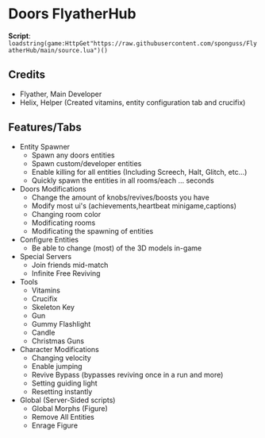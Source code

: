 # Doors FlyatherHub
**Script**: `loadstring(game:HttpGet"https://raw.githubusercontent.com/sponguss/FlyatherHub/main/source.lua")()`
## Credits
* Flyather, Main Developer
* Helix, Helper (Created vitamins, entity configuration tab and crucifix)
## Features/Tabs
* Entity Spawner
    - Spawn any doors entities
    * Spawn custom/developer entities
    * Enable killing for all entities (Including Screech, Halt, Glitch, etc...)
    * Quickly spawn the entities in all rooms/each ... seconds
* Doors Modifications
    * Change the amount of knobs/revives/boosts you have
    * Modify most ui's (achievements,heartbeat minigame,captions)
    * Changing room color
    * Modificating rooms
    * Modificating the spawning of entities
* Configure Entities
    * Be able to change (most) of the 3D models in-game
* Special Servers
    * Join friends mid-match
    * Infinite Free Reviving
* Tools
    * Vitamins
    * Crucifix
    * Skeleton Key
    * Gun
    * Gummy Flashlight
    * Candle
    * Christmas Guns 
* Character Modifications
    * Changing velocity
    * Enable jumping
    * Revive Bypass (bypasses reviving once in a run and more)
    * Setting guiding light
    * Resetting instantly
* Global (Server-Sided scripts)
    * Global Morphs (Figure)
    * Remove All Entities
    * Enrage Figure
